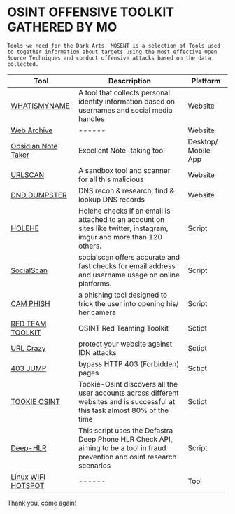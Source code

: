 # OSINT OFFENSIVE TOOLKIT GATHERED BY MO
`Tools we need for the Dark Arts. MOSENT is a selection of Tools used to together information about targets using the most effective Open Source Techniques and conduct offensive attacks based on the data collected.`


| Tool                                                | Descrription | Platform |
| --------------------------------------------------- | ----------   | -------   |
| [WHATISMYNAME](https://whatsmyname.app/)            | A tool that collects personal identity information based on usernames and social media handles         |    Website    |
| [Web Archive](https://web.archive.org/)            |  ------ |  Website      |
| [Obsidian Note Taker](https://obsidian.md/)            |  Excellent Note-taking tool |  Desktop/ Mobile App      |
| [URLSCAN](https://urlscan.io)            |  A sandbox tool and scanner for all this malicious |  Website      |
| [DND DUMPSTER](https://dnsdumpster.com)            |  DNS recon & research, find & lookup DNS records |  Website      |
| [HOLEHE](https://github.com/megadose/holehe)            |  Holehe checks if an email is attached to an account on sites like twitter, instagram, imgur and more than 120 others. |  Script      |
| [SocialScan](https://github.com/iojw/socialscan)            |  socialscan offers accurate and fast checks for email address and username usage on online platforms. |  Script      |
| [CAM PHISH](https://github.com/techchipnet/CamPhish?tab=readme-ov-file)            | a phishing tool designed to trick the user into opening his/ her camera  |  Script      |
| [RED TEAM TOOLKIT](https://github.com/infosecn1nja/Red-Teaming-Toolkit)            |  OSINT Red Teaming Toolkit  |  Sctipt      |
| [URL Crazy](https://github.com/urbanadventurer/urlcrazy)            | protect your website against IDN attacks  |  Sctipt      |
| [403 JUMP](https://github.com/trap-bytes/403jump)            | bypass HTTP 403 (Forbidden) pages  |  Sctipt      |
| [TOOKIE OSINT](https://github.com/Alfredredbird/tookie-osint)            |  Tookie-Osint discovers all the user accounts across different websites and is successful at this task almost 80% of the time |  Sctipt      |
| [Deep-HLR](https://github.com/e-m3din4/deep-hlr)            |  This script uses the Defastra Deep Phone HLR Check API, aiming to be a tool in fraud prevention and osint research scenarios |  Script      |
| [Linux WIFI HOTSPOT](https://github.com/lakinduakash/linux-wifi-hotspot)            |  ------ |  Tool      |

Thank you, come again!

